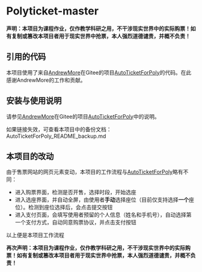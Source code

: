 # Polyticket-master

**声明：本项目为课程作业，仅作教学科研之用，不干涉现实世界中的实际购票！如有复制或篡改本项目者用于现实世界中抢票，本人强烈道德谴责，并概不负责！**


## 引用的代码

本项目使用了来自[AndrewMore](https://gitee.com/andrewmore)在Gitee的项目[AutoTicketForPoly](https://gitee.com/andrewmore/auto-ticket-for-poly)的代码。在此感谢AndrewMore的工作和贡献。

## 安装与使用说明

请参见[AndrewMore](https://gitee.com/andrewmore)在Gitee的项目[AutoTicketForPoly](https://gitee.com/andrewmore/auto-ticket-for-poly)中的说明。

如果链接失效，可查看本项目中的备份文档：AutoTicketForPoly_README_backup.md

## 本项目的改动

由于售票网站的网页元素变动，本项目的工作流程与[AutoTicketForPoly](https://gitee.com/andrewmore/auto-ticket-for-poly)略有不同：

* 进入购票界面，检测是否开售，选择时段，开始选座
* 进入选座界面，并自动全屏，由使用者**手动**选择座位（目前仅支持选择**一个**座位）。检测到座位选择后，会点击提交按钮
* 进入支付页面，会填写使用者预留的个人信息（姓名和手机号），自动选择第一个支付方式，自动同意购票协议，并点击支付按钮

以上便是本项目工作流程

**再次声明：本项目为课程作业，仅作教学科研之用，不干涉现实世界中的实际购票！如有复制或篡改本项目者用于现实世界中抢票，本人强烈道德谴责，并概不负责！**
